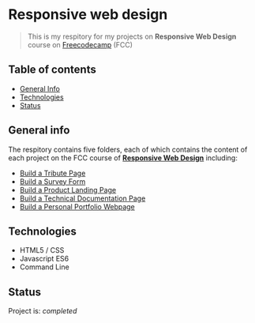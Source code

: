 # Responsive web design

> This is my respitory for my projects on **Responsive Web Design** course on [Freecodecamp](freecodecamp.org) (FCC)

## Table of contents

* [General Info](#general-info)
* [Technologies](#technologies)
* [Status](#status)


## General info
The respitory contains five folders, each of which contains the content of each project on the FCC course of [**Responsive Web Design**](https://www.freecodecamp.org/learn/responsive-web-design/) including:
- [Build a Tribute Page](./TributeWebsite)
- [Build a Survey Form](./SurveyForm)
- [Build a Product Landing Page](./ProductLandingPage)
- [Build a Technical Documentation Page](./Documentatio)
- [Build a Personal Portfolio Webpage](./MyPortfolio)

## Technologies
- HTML5 / CSS
- Javascript ES6
- Command Line

## Status
Project is: _completed_
